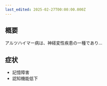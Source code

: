 ```yaml
---
last_edited: 2025-02-27T00:00:00.000Z
---
```






## 概要

アルツハイマー病は、神経変性疾患の一種であり...

## 症状

- 記憶障害
- 認知機能低下

